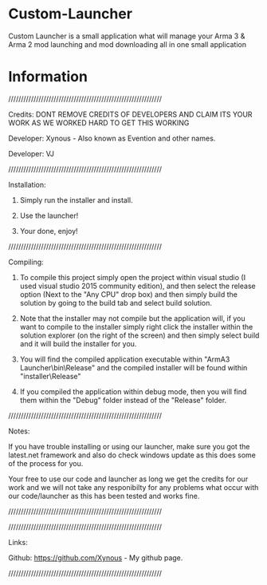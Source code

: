 # Custom-Launcher
Custom Launcher is a small application what will manage your Arma 3 &amp; Arma 2 mod launching and mod downloading all in one small application

# Information
/////////////////////////////////////////////////////////////

Credits: DONT REMOVE CREDITS OF DEVELOPERS AND CLAIM ITS YOUR WORK AS WE WORKED HARD TO GET THIS WORKING

Developer: Xynous - Also known as Evention and other names.

Developer: VJ

/////////////////////////////////////////////////////////////

Installation:

1. Simply run the installer and install.

2. Use the launcher!

3. Your done, enjoy!

/////////////////////////////////////////////////////////////

Compiling:

1. To compile this project simply open the project within visual studio (I used visual studio 2015 community edition), and then select the release option (Next to the "Any CPU" drop box) and then simply build the solution by going to the build tab and select build solution. 

2. Note that the installer may not compile but the application will, if you want to compile to the installer simply right click the installer within the solution explorer (on the right of the screen) and then simply select build and it will build the installer for you.

3. You will find the compiled application executable within "ArmA3 Launcher\bin\Release\" and the compiled installer will be found within "installer\Release\"

4. If you compiled the application within debug mode, then you will find them within the "Debug" folder instead of the "Release" folder.

/////////////////////////////////////////////////////////////

Notes:

If you have trouble installing or using our launcher, make sure you got the latest.net framework and also do check windows update as this does some of the process for you.

Your free to use our code and launcher as long we get the credits for our work and we will not take any responibilty for any problems what occur with our code/launcher as this has been tested and works fine.

/////////////////////////////////////////////////////////////

/////////////////////////////////////////////////////////////

Links:

Github: https://github.com/Xynous - My github page.

/////////////////////////////////////////////////////////////
